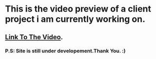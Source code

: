 # This is the video preview of a client project i am currently working on.

## [Link To The Video](https://ninjacoderdotcom.github.io/Eminent/).

### P.S: Site is still under developement.Thank You. :) 


